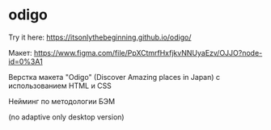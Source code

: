 # odigo

Try it here: https://itsonlythebeginning.github.io/odigo/

Макет: https://www.figma.com/file/PpXCtmrfHxfjkvNNUyaEzv/OJJO?node-id=0%3A1

Верстка макета "Odigo" (Discover Amazing places in Japan) с использованием HTML и CSS

Нейминг по методологии БЭМ

(no adaptive only desktop version)



